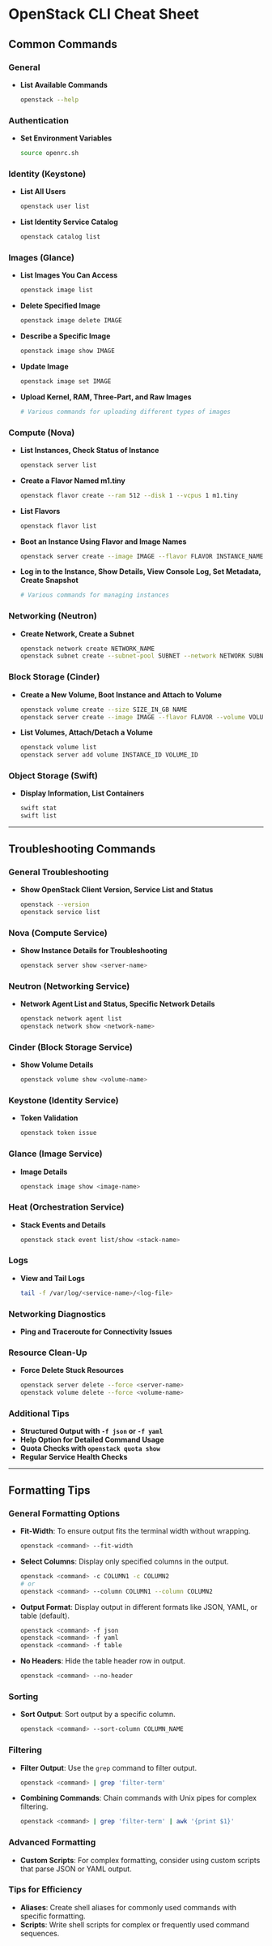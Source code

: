 # OpenStack CLI Cheat Sheet

## Common Commands

### General
- **List Available Commands**
  ```bash
  openstack --help
  ```

### Authentication
- **Set Environment Variables**
  ```bash
  source openrc.sh
  ```

### Identity (Keystone)
- **List All Users**
  ```bash
  openstack user list
  ```
- **List Identity Service Catalog**
  ```bash
  openstack catalog list
  ```

### Images (Glance)
- **List Images You Can Access**
  ```bash
  openstack image list
  ```
- **Delete Specified Image**
  ```bash
  openstack image delete IMAGE
  ```
- **Describe a Specific Image**
  ```bash
  openstack image show IMAGE
  ```
- **Update Image**
  ```bash
  openstack image set IMAGE
  ```
- **Upload Kernel, RAM, Three-Part, and Raw Images**
  ```bash
  # Various commands for uploading different types of images
  ```

### Compute (Nova)
- **List Instances, Check Status of Instance**
  ```bash
  openstack server list
  ```
- **Create a Flavor Named m1.tiny**
  ```bash
  openstack flavor create --ram 512 --disk 1 --vcpus 1 m1.tiny
  ```
- **List Flavors**
  ```bash
  openstack flavor list
  ```
- **Boot an Instance Using Flavor and Image Names**
  ```bash
  openstack server create --image IMAGE --flavor FLAVOR INSTANCE_NAME
  ```
- **Log in to the Instance, Show Details, View Console Log, Set Metadata, Create Snapshot**
  ```bash
  # Various commands for managing instances
  ```

### Networking (Neutron)
- **Create Network, Create a Subnet**
  ```bash
  openstack network create NETWORK_NAME
  openstack subnet create --subnet-pool SUBNET --network NETWORK SUBNET_NAME
  ```

### Block Storage (Cinder)
- **Create a New Volume, Boot Instance and Attach to Volume**
  ```bash
  openstack volume create --size SIZE_IN_GB NAME
  openstack server create --image IMAGE --flavor FLAVOR --volume VOLUME_NAME INSTANCE_NAME
  ```
- **List Volumes, Attach/Detach a Volume**
  ```bash
  openstack volume list
  openstack server add volume INSTANCE_ID VOLUME_ID
  ```

### Object Storage (Swift)
- **Display Information, List Containers**
  ```bash
  swift stat
  swift list
  ```

---

## Troubleshooting Commands

### General Troubleshooting
- **Show OpenStack Client Version, Service List and Status**
  ```bash
  openstack --version
  openstack service list
  ```

### Nova (Compute Service)
- **Show Instance Details for Troubleshooting**
  ```bash
  openstack server show <server-name>
  ```

### Neutron (Networking Service)
- **Network Agent List and Status, Specific Network Details**
  ```bash
  openstack network agent list
  openstack network show <network-name>
  ```

### Cinder (Block Storage Service)
- **Show Volume Details**
  ```bash
  openstack volume show <volume-name>
  ```

### Keystone (Identity Service)
- **Token Validation**
  ```bash
  openstack token issue
  ```

### Glance (Image Service)
- **Image Details**
  ```bash
  openstack image show <image-name>
  ```

### Heat (Orchestration Service)
- **Stack Events and Details**
  ```bash
  openstack stack event list/show <stack-name>
  ```

### Logs
- **View and Tail Logs**
  ```bash
  tail -f /var/log/<service-name>/<log-file>
  ```

### Networking Diagnostics
- **Ping and Traceroute for Connectivity Issues**

### Resource Clean-Up
- **Force Delete Stuck Resources**
  ```bash
  openstack server delete --force <server-name>
  openstack volume delete --force <volume-name>
  ```

### Additional Tips
- **Structured Output with `-f json` or `-f yaml`**
- **Help Option for Detailed Command Usage**
- **Quota Checks with `openstack quota show`**
- **Regular Service Health Checks**
  
---

## Formatting Tips

### General Formatting Options
- **Fit-Width**: To ensure output fits the terminal width without wrapping.
  ```bash
  openstack <command> --fit-width
  ```
- **Select Columns**: Display only specified columns in the output.
  ```bash
  openstack <command> -c COLUMN1 -c COLUMN2
  # or
  openstack <command> --column COLUMN1 --column COLUMN2
  ```
- **Output Format**: Display output in different formats like JSON, YAML, or table (default).
  ```bash
  openstack <command> -f json
  openstack <command> -f yaml
  openstack <command> -f table
  ```
- **No Headers**: Hide the table header row in output.
  ```bash
  openstack <command> --no-header
  ```

### Sorting
- **Sort Output**: Sort output by a specific column.
  ```bash
  openstack <command> --sort-column COLUMN_NAME
  ```

### Filtering
- **Filter Output**: Use the `grep` command to filter output.
  ```bash
  openstack <command> | grep 'filter-term'
  ```
- **Combining Commands**: Chain commands with Unix pipes for complex filtering.
  ```bash
  openstack <command> | grep 'filter-term' | awk '{print $1}'
  ```

### Advanced Formatting
- **Custom Scripts**: For complex formatting, consider using custom scripts that parse JSON or YAML output.

### Tips for Efficiency
- **Aliases**: Create shell aliases for commonly used commands with specific formatting.
- **Scripts**: Write shell scripts for complex or frequently used command sequences.
